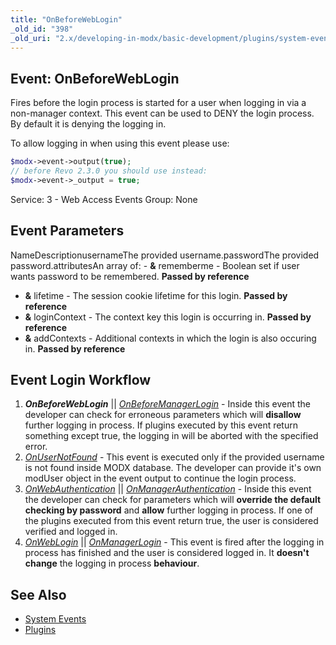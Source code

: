```yaml
---
title: "OnBeforeWebLogin"
_old_id: "398"
_old_uri: "2.x/developing-in-modx/basic-development/plugins/system-events/onbeforeweblogin"
---
```


## Event: OnBeforeWebLogin

Fires before the login process is started for a user when logging in via a non-manager context. This event can be used to DENY the login process. By default it is denying the logging in.

To allow logging in when using this event please use:

``` php 
$modx->event->output(true);
// before Revo 2.3.0 you should use instead:
$modx->event->_output = true;
```

Service: 3 - Web Access Events 
Group: None

## Event Parameters

NameDescriptionusernameThe provided username.passwordThe provided password.attributesAn array of: - **&** rememberme - Boolean set if user wants password to be remembered. **Passed by reference**
- **&** lifetime - The session cookie lifetime for this login. **Passed by reference**
- **&** loginContext - The context key this login is occurring in. **Passed by reference**
- **&** addContexts - Additional contexts in which the login is also occuring in. **Passed by reference**

## Event Login Workflow

1. **_OnBeforeWebLogin_** || _[OnBeforeManagerLogin](http://rtfm.modx.com/display/revolution20/OnBeforeManagerLogin)_ - Inside this event the developer can check for erroneous parameters which will **disallow** further logging in process. If plugins executed by this event return something except true, the logging in will be aborted with the specified error.
2. _[OnUserNotFound](http://rtfm.modx.com/display/revolution20/OnUserNotFound)_ - This event is executed only if the provided username is not found inside MODX database. The developer can provide it's own modUser object in the event output to continue the login process.
3. _[OnWebAuthentication](http://rtfm.modx.com/display/revolution20/OnWebAuthentication)_ || _[OnManagerAuthentication](http://rtfm.modx.com/display/revolution20/OnManagerAuthentication)_ - Inside this event the developer can check for parameters which will **override the default checking by password** and **allow** further logging in process. If one of the plugins executed from this event return true, the user is considered verified and logged in.
4. _[OnWebLogin](http://rtfm.modx.com/display/revolution20/OnWebLogin)_ || _[OnManagerLogin](http://rtfm.modx.com/display/revolution20/OnManagerLogin)_ - This event is fired after the logging in process has finished and the user is considered logged in. It **doesn't change** the logging in process **behaviour**.

## See Also

- [System Events](developing-in-modx/basic-development/plugins/system-events "System Events")
- [Plugins](developing-in-modx/basic-development/plugins "Plugins")